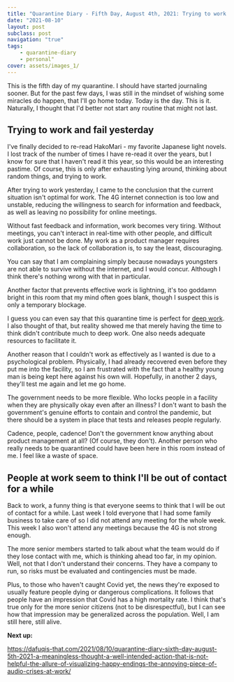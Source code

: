 ```yaml
---
title: "Quarantine Diary - Fifth Day, August 4th, 2021: Trying to work and fail yesterday, People at work seem to think I'll be out of contact for a while"
date: "2021-08-10"
layout: post
subclass: post
navigation: "true"
tags:
    - quarantine-diary
    - personal"
cover: assets/images_1/
---
```


This is the fifth day of my quarantine. I should have started journaling sooner. But for the past few days, I was still in the mindset of wishing some miracles do happen, that I'll go home today. Today is the day. This is it. Naturally, I thought that I'd better not start any routine that might not last.

## Trying to work and fail yesterday

I've finally decided to re-read HakoMari - my favorite Japanese light novels. I lost track of the number of times I have re-read it over the years, but I know for sure that I haven't read it this year, so this would be an interesting pastime. Of course, this is only after exhausting lying around, thinking about random things, and trying to work.

After trying to work yesterday, I came to the conclusion that the current situation isn't optimal for work. The 4G internet connection is too low and unstable, reducing the willingness to search for information and feedback, as well as leaving no possibility for online meetings.

Without fast feedback and information, work becomes very tiring. Without meetings, you can't interact in real-time with other people, and difficult work just cannot be done. My work as a product manager requires collaboration, so the lack of collaboration is, to say the least, discouraging.

You can say that I am complaining simply because nowadays youngsters are not able to survive without the internet, and I would concur. Although I think there's nothing wrong with that in particular.

Another factor that prevents effective work is lightning, it's too goddamn bright in this room that my mind often goes blank, though I suspect this is only a temporary blockage.

I guess you can even say that this quarantine time is perfect for [deep work](//obsidian.md/Deep%20Work). I also thought of that, but reality showed me that merely having the time to think didn't contribute much to deep work. One also needs adequate resources to facilitate it.

Another reason that I couldn't work as effectively as I wanted is due to a psychological problem. Physically, I had already recovered even before they put me into the facility, so I am frustrated with the fact that a healthy young man is being kept here against his own will. Hopefully, in another 2 days, they'll test me again and let me go home.

The government needs to be more flexible. Who locks people in a facility when they are physically okay even after an illness? I don't want to bash the government's genuine efforts to contain and control the pandemic, but there should be a system in place that tests and releases people regularly.

Cadence, people, cadence! Don't the government know anything about product management at all? (Of course, they don't). Another person who really needs to be quarantined could have been here in this room instead of me. I feel like a waste of space.

## People at work seem to think I'll be out of contact for a while

Back to work, a funny thing is that everyone seems to think that I will be out of contact for a while. Last week I told everyone that I had some family business to take care of so I did not attend any meeting for the whole week. This week I also won't attend any meetings because the 4G is not strong enough.

The more senior members started to talk about what the team would do if they lose contact with me, which is thinking ahead too far, in my opinion. Well, not that I don't understand their concerns. They have a company to run, so risks must be evaluated and contingencies must be made.

Plus, to those who haven't caught Covid yet, the news they're exposed to usually feature people dying or dangerous complications. It follows that people have an impression that Covid has a high mortality rate. I think that's true only for the more senior citizens (not to be disrespectful), but I can see how that impression may be generalized across the population. Well, I am still here, still alive.

**Next up:**

https://dafuqis-that.com/2021/08/10/quarantine-diary-sixth-day-august-5th-2021-a-meaningless-thought-a-well-intended-action-that-is-not-helpful-the-allure-of-visualizing-happy-endings-the-annoying-piece-of-audio-crises-at-work/
